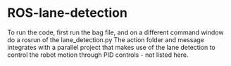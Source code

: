# ROS-lane-detection
To run the code, first run the bag file, and on a different command window do a rosrun of the lane_detection.py
The action folder and message integrates with a parallel project that makes use of the lane detection to control the robot motion through PID controls - not listed here.
